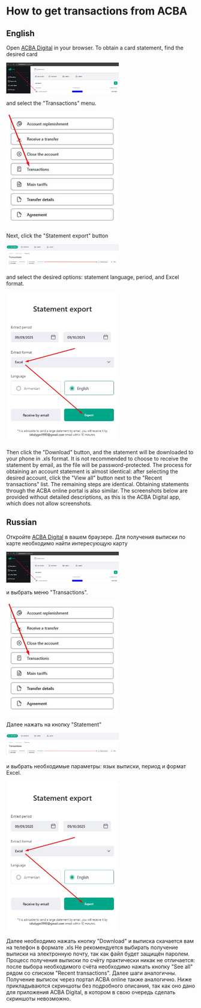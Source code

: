 # How to get transactions from ACBA

## English

Open [ACBA Digital](https://acbadigital.am/dashboard) in your browser. To obtain a card statement, find the desired card

<img src="1 choose account or card.jpg" width="300" onclick="window.open(this.src)"/>

and select the "Transactions" menu.

<img src="2 choose transactions option.jpg" width="300" onclick="window.open(this.src)"/>

Next, click the "Statement export" button

<img src="3 press statement export.jpg" width="300" onclick="window.open(this.src)"/>

and select the desired options: statement language, period, and Excel format.

<img src="4 configure export.jpg" width="300" onclick="window.open(this.src)"/>

Then click the "Download" button, and the statement will be downloaded to your phone in .xls format. It is not recommended to choose to receive the statement by email, as the file will be password-protected. The process for obtaining an account statement is almost identical: after selecting the desired account, click the "View all" button next to the "Recent transactions" list. The remaining steps are identical.
Obtaining statements through the ACBA online portal is also similar. The screenshots below are provided without detailed descriptions, as this is the ACBA Digital app, which does not allow screenshots.

## Russian

Откройте [ACBA Digital](https://acbadigital.am/dashboard) в вашем браузере. Для получения выписки по карте необходимо найти интересующую карту

<img src="1 choose account or card.jpg" width="300" onclick="window.open(this.src)"/>

и выбрать меню "Transactions".

<img src="2 choose transactions option.jpg" width="300" onclick="window.open(this.src)"/>

Далее нажать на кнопку "Statement"

<img src="3 press statement export.jpg" width="300" onclick="window.open(this.src)"/>

и выбрать необходимые параметры: язык выписки, период и формат Excel.

<img src="4 configure export.jpg" width="300" onclick="window.open(this.src)"/>

Далее необходимо нажать кнопку "Download" и выписка скачается вам на телефон в формате .xls Не рекомендуется выбирать получение выписки на электронную почту, так как файл будет защищён паролем. Процесс получения выписки по счёту практически никак не отличается: после выбора необходимого счёта необходимо нажать кнопку "See all" рядом со списком "Recent transactions". Далее шаги аналогичны. 
Получение выписок через портал ACBA online также аналогично. Ниже прикладываются скриншоты без подробного описания, так как оно дано для приложения ACBA Digital, в котором в свою очередь сделать скриншоты невозможно.
